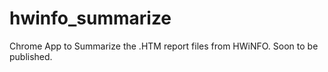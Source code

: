 # hwinfo_summarize
Chrome App to Summarize the .HTM report files from HWiNFO.
Soon to be published.
